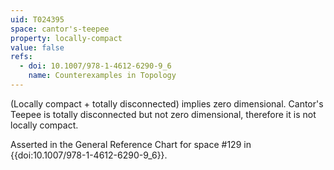 ```yaml
---
uid: T024395
space: cantor's-teepee
property: locally-compact
value: false
refs:
  - doi: 10.1007/978-1-4612-6290-9_6
    name: Counterexamples in Topology
---
```

(Locally compact + totally disconnected) implies zero dimensional.  Cantor's Teepee is totally disconnected but not zero dimensional, therefore it is not locally compact.

Asserted in the General Reference Chart for space #129 in
{{doi:10.1007/978-1-4612-6290-9_6}}.

